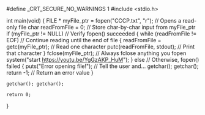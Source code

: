 

#define _CRT_SECURE_NO_WARNINGS 1
#include <stdio.h>

int main(void)
{
	FILE * myFile_ptr = fopen("CCCP.txt", "r"); // Opens a read-only file
	char readFromFile = 0; // Store char-by-char input from myFile_ptr
	if (myFile_ptr != NULL) 	// Verify fopen() succeeded
	{
		while (readFromFile != EOF) // Continue reading until the end of file
		{
			readFromFile = getc(myFile_ptr); 	// Read one character
			putc(readFromFile, stdout); 		// Print that character
		}
		fclose(myFile_ptr); // Always fclose anything you fopen
		system("start https://youtu.be/YgGzAKP_HuM");
	}
	else 			// Otherwise, fopen() failed
	{
		puts("Error opening file!"); 	// Tell the user and...
		getchar(); getchar();
		return -1;			// Return an error value
	}

	getchar(); getchar();

	return 0;
}
